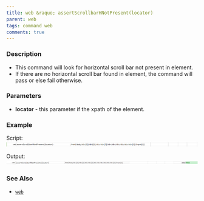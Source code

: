 ```yaml
---
title: web &raquo; assertScrollbarHNotPresent(locator)
parent: web
tags: command web
comments: true
---
```


### Description

- This command will look for horizontal scroll bar not present in element.
- If there are no horizontal scroll bar found in element, the command will pass or else fail otherwise.

### Parameters

- **locator** - this parameter if the xpath of the element.

### Example

Script:<br/>
![](image/assertScrollbarHNotPresent_01.png)

Output:<br/>
![](image/assertScrollbarHNotPresent_02.png)

### See Also

- [`web`](index.html)